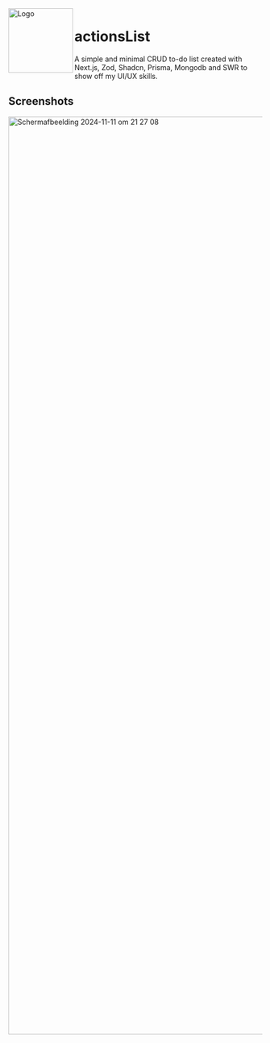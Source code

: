 <img width="128px" src="public/RegExorcist_mac.png" alt="Logo" align="left" />

# actionsList 
A simple and minimal CRUD to-do list created with Next.js, Zod, Shadcn, Prisma, Mongodb and SWR to show off my UI/UX skills.

## Screenshots
<img width="1822" alt="Scherm­afbeelding 2024-11-11 om 21 27 08" src="https://github.com/user-attachments/assets/ebe00873-f24f-495a-b101-6af644547f9c">
